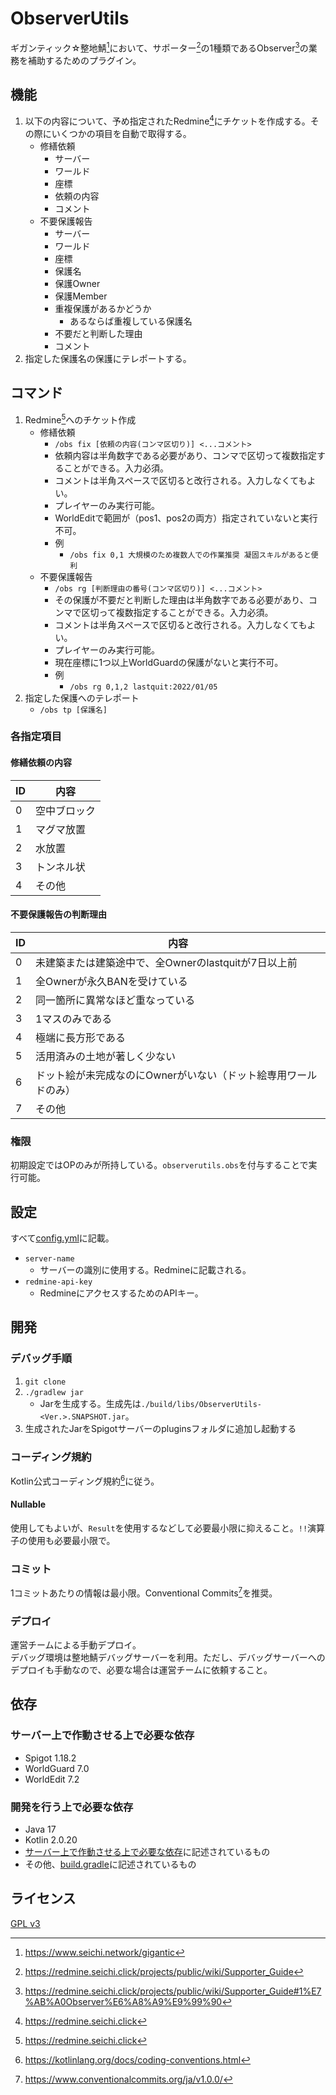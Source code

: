 # ObserverUtils

ギガンティック☆整地鯖[^1]において、サポーター[^2]の1種類であるObserver[^3]の業務を補助するためのプラグイン。

## 機能

1. 以下の内容について、予め指定されたRedmine[^4]にチケットを作成する。その際にいくつかの項目を自動で取得する。
    * 修繕依頼
        * サーバー
        * ワールド
        * 座標
        * 依頼の内容
        * コメント
    * 不要保護報告
        * サーバー
        * ワールド
        * 座標
        * 保護名
        * 保護Owner
        * 保護Member
        * 重複保護があるかどうか
            * あるならば重複している保護名
        * 不要だと判断した理由
        * コメント
2. 指定した保護名の保護にテレポートする。

## コマンド

1. Redmine[^4]へのチケット作成
    * 修繕依頼
        * `/obs fix [依頼の内容(コンマ区切り)] <...コメント>`
        * 依頼内容は半角数字である必要があり、コンマで区切って複数指定することができる。入力必須。
        * コメントは半角スペースで区切ると改行される。入力しなくてもよい。
        * プレイヤーのみ実行可能。
        * WorldEditで範囲が（pos1、pos2の両方）指定されていないと実行不可。
        * 例
            * `/obs fix 0,1 大規模のため複数人での作業推奨 凝固スキルがあると便利`
    * 不要保護報告
        * `/obs rg [判断理由の番号(コンマ区切り)] <...コメント>`
        * その保護が不要だと判断した理由は半角数字である必要があり、コンマで区切って複数指定することができる。入力必須。
        * コメントは半角スペースで区切ると改行される。入力しなくてもよい。
        * プレイヤーのみ実行可能。
        * 現在座標に1つ以上WorldGuardの保護がないと実行不可。
        * 例
            * `/obs rg 0,1,2 lastquit:2022/01/05`
2. 指定した保護へのテレポート
    * `/obs tp [保護名]`

### 各指定項目

#### 修繕依頼の内容

| ID | 内容     |
|----|--------|
| 0  | 空中ブロック |
| 1  | マグマ放置  |
| 2  | 水放置    |
| 3  | トンネル状  |
| 4  | その他    |

#### 不要保護報告の判断理由

| ID | 内容                                 |
|----|------------------------------------|
| 0  | 未建築または建築途中で、全Ownerのlastquitが7日以上前  |
| 1  | 全Ownerが永久BANを受けている                 |
| 2  | 同一箇所に異常なほど重なっている                   |
| 3  | 1マスのみである                           |
| 4  | 極端に長方形である                          |
| 5  | 活用済みの土地が著しく少ない                     |
| 6  | ドット絵が未完成なのにOwnerがいない（ドット絵専用ワールドのみ） |
| 7  | その他                                |

### 権限

初期設定ではOPのみが所持している。`observerutils.obs`を付与することで実行可能。

## 設定

すべて[config.yml](./src/main/resources/config.yml)に記載。

* `server-name`
    * サーバーの識別に使用する。Redmineに記載される。
* `redmine-api-key`
    * RedmineにアクセスするためのAPIキー。

## 開発

### デバッグ手順

1. `git clone`
1. `./gradlew jar`
    * Jarを生成する。生成先は`./build/libs/ObserverUtils-<Ver.>.SNAPSHOT.jar`。
1. 生成されたJarをSpigotサーバーのpluginsフォルダに追加し起動する

### コーディング規約

Kotlin公式コーディング規約[^5]に従う。

#### Nullable

使用してもよいが、`Result`を使用するなどして必要最小限に抑えること。`!!`演算子の使用も必要最小限で。

### コミット

1コミットあたりの情報は最小限。Conventional Commits[^6]を推奨。

### デプロイ

運営チームによる手動デプロイ。  
デバッグ環境は整地鯖デバッグサーバーを利用。ただし、デバッグサーバーへのデプロイも手動なので、必要な場合は運営チームに依頼すること。

## 依存

### サーバー上で作動させる上で必要な依存

* Spigot 1.18.2
* WorldGuard 7.0
* WorldEdit 7.2

### 開発を行う上で必要な依存

* Java 17
* Kotlin 2.0.20
* [サーバー上で作動させる上で必要な依存](#サーバー上で作動させる上で必要な依存)に記述されているもの
* その他、[build.gradle](./build.gradle)に記述されているもの

## ライセンス

[GPL v3](./LICENSE)

[^1]: https://www.seichi.network/gigantic

[^2]: https://redmine.seichi.click/projects/public/wiki/Supporter_Guide

[^3]: https://redmine.seichi.click/projects/public/wiki/Supporter_Guide#1%E7%AB%A0Observer%E6%A8%A9%E9%99%90

[^4]: https://redmine.seichi.click

[^5]: https://kotlinlang.org/docs/coding-conventions.html

[^6]: https://www.conventionalcommits.org/ja/v1.0.0/
